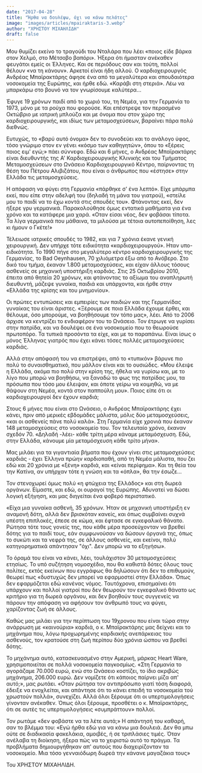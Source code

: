```yaml
---
date: "2017-04-28"
title: "Ήρθα να δουλέψω, όχι να κάνω πελάτες"
image: "images/articles/mpairaktaris-3.webp"
author: "ΧΡΗΣΤΟΥ ΜΙΧΑΗΛΙΔΗ"
draft: false
---
```


Μου θυμίζει εκείνο το τραγούδι του Νταλάρα που λέει «ποιος είδε βάρκα στον Χελμό, στο Μέτσοβο βαπόρι». Ήξερα ότι ήμασταν ανέκαθεν φευγάτοι εμείς οι Έλληνες. Και σε περιόδους σαν και τούτη, πολλοί θέλουν «να τη κάνουν». Αρκετοί είναι ήδη αλλού. Ο καρδιοχειρουργός Ανδρέας Μπαϊρακτάρης άφησε ένα από τα μεγαλύτερα και σπουδαιότερα νοσοκομεία της Ευρώπης, και ήρθε εδώ. «Καράβι στη στεριά». Λέω να μπαρκάρω στο βουνό να τον γνωρίσουμε καλύτερα...

Έφυγε 19 χρόνων παιδί από το χωριό του, τη Νεμέα, για την Γερμανία το 1973, μόνο με τα ρούχα που φορούσε. Και επέστρεψε τον περασμένο Οκτώβριο με ιατρική μπλούζα και με όνομα που στον χώρο της καρδιοχειρουργικής, και ιδίως των μεταμοσχεύσεων, βαραίνει πάρα πολύ διεθνώς.

Ευτυχώς, το «βαρύ αυτό όνομα» δεν το συνοδεύει και το ανάλογο ύφος, τόσο γνώριμο στον εν γένει «κόσμο των καθηγητών», όπου το «ξέρεις ποιος ειμ' εγώ;» πάει σύννεφο. Εδώ και 6 μήνες, ο Ανδρέας Μπαϊρακτάρης είναι διευθυντής της Α' Καρδιοχειρουργικής Κλινικής και του Τμήματος Μεταμοσχεύσεων στο Ωνάσειο Καρδιοχειρουργικό Κέντρο, παίρνοντας τη θέση του Πέτρου Αλιβιζάτου, που είναι ο άνθρωπος που «έστησε» στην Ελλάδα τις μεταμοσχεύσεις.

Η απόφαση να φύγει στη Γερμανία «πάρθηκε σ' ένα λεπτό». Είχε μπάρμπα εκεί, που είπε στην αδελφή του (δηλαδή τη μάνα του γιατρού), «στείλε μου το παιδί να το έχω κοντά στις σπουδές του». Φτάνοντας εκεί, δεν ήξερε γρυ γερμανικά. Παρακολούθησε όμως εντατικά μαθήματα για ένα χρόνο και τα κατάφερε μια χαρά. «Οταν είσαι νέος, δεν φοβάσαι τίποτα. Τα λίγα γερμανικά που μάθαινα, τα μιλούσα με τέτοια αυτοπεποίθηση, λες κι ήμουν ο Γκέτε!»

Τέλειωσε ιατρικές σπουδές το 1982, και για 7 χρόνια έκανε γενική χειρουργική. Δεν υπήρχε τότε ειδικότητα «καρδιοχειρουργού». Ηταν υπο-ειδικότητα. Το 1990 πήγε στο μεγαλύτερο κέντρο καρδιοχειρουργικής της Γερμανίας, το Bad Oeynhausen, 70 χιλιόμετρα έξω από το Ανόβερο. Στο δικό του τμήμα, έκαναν 1.800 μεταμοσχεύσεις, και είχαν άλλους τόσους ασθενείς σε μηχανική υποστήριξη καρδιάς. Στις 25 Οκτωβρίου 2010, έπειτα από θητεία 20 χρόνων, και φτάνοντας το αξίωμα του αναπληρωτή διευθυντή, μάζεψε γυναίκα, παιδιά και υπάρχοντα, και ήρθε στην «Ελλάδα της κρίσης και του μνημονίου».

Οι πρώτες εντυπώσεις και εμπειρίες των παιδιών και της Γερμανίδας γυναίκας του είναι άριστες. «Ξέρουμε σε ποια Ελλάδα έχουμε έρθει, και θέλουμε, όσο μπορούμε, να βοηθήσουμε τον τόπο μας», λέει. Από το 2006 άρχισε να κεντρίζει το ενδιαφέρον του το Ωνάσειο. Τον έτρωγε να γυρίσει στην πατρίδα, και να δουλέψει σε ένα νοσοκομείο που το θεωρούσε πρωτοπόρο. Τα τυπικά προσόντα τα είχε, και με το παραπάνω. Είναι ίσως ο μόνος Έλληνας γιατρός που έχει κάνει τόσες πολλές μεταμοσχεύσεις καρδιάς.

Αλλά στην απόφασή του να επιστρέψει, από το «τυπικόν» βάρυνε πιο πολύ το συναισθηματικό, που μάλλον είναι και το ουσιώδες. «Μου έλειψε η Ελλάδα, ακόμα πιο πολύ στην κρίση της, ήθελα να γυρίσω και, με το λίγο που μπορώ να βοηθήσω, να ξαναδώ το φως της πατρίδας μου, τα πρόσωπα που τόσο μου έλειψαν, και όποτε γείρω να κοιμηθώ, να με θάψουν στη Νεμέα, κοντά στον παππούλη μου». Ποιος είπε ότι οι καρδιοχειρουργοί δεν έχουν καρδιά;

Στους 6 μήνες που είναι στο Ωνάσειο, ο Ανδρέας Μπαϊρακτάρης έχει κάνει, πριν από μερικές εβδομάδες μάλιστα, μόλις δύο μεταμοσχεύσεις, «και οι ασθενείς πάνε πολύ καλά». Στη Γερμανία είχε χρονιά που έκαναν 148 μεταμοσχεύσεις στο νοσοκομείο του. Τον τελευταίο χρόνο, έκαναν σχεδόν 70. «Δηλαδή -λέει- κάθε τρίτη μέρα κάναμε μεταμόσχευση. Εδώ, στην Ελλάδα, κάνουμε μία μεταμόσχευση κάθε τρίτο μήνα».

Μας μιλάει για τα γιγαντιαία βήματα που έχουν γίνει στις μεταμοσχεύσεις καρδιάς - έχει Έλληνα πρώην καρδιοπαθή, από τη Νεμέα μάλιστα, που ζει εδώ και 20 χρόνια με «ξένη» καρδιά, και «είναι περίφημα». Και τη θεία του την Κατίνα, αν υπήρχαν τότε η γνώση και τα «όπλα», θα την έσωζε...

Τον στενοχωρεί όμως πολύ «η φτώχεια της Ελλάδος» και στη δωρεά οργάνων. Είμαστε, και εδώ, οι ουραγοί της Ευρώπης. Αδυνατεί να δώσει λογική εξήγηση, και μας διηγείται ένα φοβερό περιστατικό.

«Είχα μια γυναίκα ασθενή, 35 χρόνων. Ήταν σε μηχανική υποστήριξη εν αναμονή δότη, αλλά δεν βρισκόταν κανείς, και όπως συμβαίνει συχνά υπέστη επιπλοκές, έπεσε σε κώμα, και έφτασε σε εγκεφαλικό θάνατο. Ρώτησα τότε τους γονείς της, που κάθε μέρα προσεύχονταν να βρεθεί δότης για το παιδί τους, εάν συμφωνούσαν να δώσουν όργανά της, όπως το συκώτι και τα νεφρά της, σε άλλους ασθενείς, και εκείνοι, πολύ κατηγορηματικά απάντησαν "όχι". Δεν μπορώ να το εξηγήσω».

Το όραμά του είναι να κάνει, λέει, τουλάχιστον 30 μεταμοσχεύσεις ετησίως. Το υπό συζήτηση νομοσχέδιο, που θα καθιστά δότες όλους τους πολίτες, εκτός εκείνων που εγγράφως θα δηλώσουν ότι δεν το επιθυμούν, θεωρεί πως «δυστυχώς δεν μπορεί να εφαρμοστεί στην Ελλάδα». Όπως δεν εφαρμόζεται εδώ κανένας νόμος. Ταυτόχρονα, επισημαίνει ότι υπάρχουν και πολλοί γιατροί που δεν θεωρούν τον εγκεφαλικό θάνατο ως κριτήριο για τη δωρεά οργάνου, και δεν βοηθούν τους συγγενείς να πάρουν την απόφαση να αφήσουν τον άνθρωπό τους να φύγει, χαρίζοντας ζωή σε άλλους.

Καθώς μας μιλάει για την περίπτωση του 19χρονου που είναι τώρα στην ανάρρωση με «καινούρια» καρδιά, ο κ. Μπαϊρακτάρης μας δείχνει και το μηχάνημα που, λόγω προχωρημένης καρδιακής ανεπάρκειας του ασθενούς, τον κρατούσε στη ζωή περίπου δύο χρόνια ώσπου να βρεθεί δότης.

Το μηχάνημα αυτό, κατασκευασμένο στην Αμερική, μάρκας Heart Ware, χρησιμοποιείται σε πολλά νοσοκομεία παγκοσμίως. «Στη Γερμανία το αγοράζαμε 70.000 ευρώ, ενώ στο Ωνάσειο κοστίζει, το ίδιο ακριβώς μηχάνημα, 206.000 ευρώ. Δεν νομίζετε ότι κάποιος παίρνει μίζα απ' αυτό;», μας ρωτάει. «Οταν ρώτησα τον αντιπρόσωπο γιατί τόση διαφορά, έδειξε να ενοχλείται, και απάντησε ότι το κάνει επειδή τα νοσοκομεία τού χρωστούν πολλά», συνεχίζει. Αλλά όλοι ξέρουμε ότι οι υπερτιμολογήσεις γίνονταν ανέκαθεν. Όπως όλοι ξέρουμε, προσθέτει ο κ. Μπαϊρακτάρης, ότι σε αυτές τις υπερτιμολογήσεις «συμπράττουν» πολλοί.

Τον ρωτάμε «δεν φοβάστε να τα λέτε αυτά;» Η απάντησή του καθαρή, σαν το βλέμμα του: «Εγώ ήρθα εδώ για να κάνω μια δουλειά. Δεν θα μπω ούτε σε διαδικασία φακελάκια, αμοιβές, ή σε τριπλάσιες τιμές. Όταν ανέλαβα τη διοίκηση, ήξερα πώς να το χειριστώ αυτό το πράγμα. Τα προβλήματα δημιουργήθηκαν απ' αυτούς που διαχειρίζονταν τα νοσοκομείο. Μια τόσο γενναιόδωρη δωρεά την κάνανε μαγαζάκια τους»

Του ΧΡΗΣΤΟΥ ΜΙΧΑΗΛΙΔΗ.